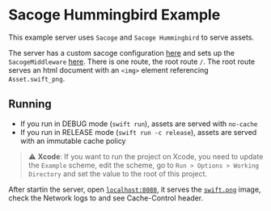 # Sacoge Hummingbird Example

This example server uses `Sacoge` and `Sacoge Hummingbird` to serve assets.

The server has a custom sacoge configuration [here](.sacoge) and sets up the `SacogeMiddleware` [here](Sources/Example/Application+build.swift). There is one route, the root route `/`. The root route serves an html document with an `<img>` element referencing `Asset.swift_png`.

## Running

* If you run in DEBUG mode (`swift run`), assets are served with `no-cache`
* If you run in RELEASE mode (`swift run -c release`), assets are served with an immutable cache policy

> ⚠️ **Xcode**: If you want to run the project on Xcode, you need to update the `Example` scheme, edit the scheme, go to `Run > Options > Working Directory` and set the value to the root of this project.

After startin the server, open [`localhost:8080`](http://localhost:8080), it serves the [`swift.png`](my_public_folder/swift.png) image, check the Network logs to and see Cache-Control header.
